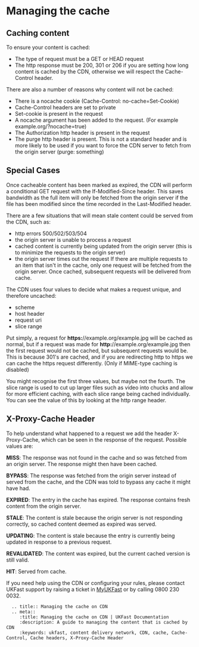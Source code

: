 # Managing the cache

## Caching content

To ensure your content is cached:

* The type of request must be a GET or HEAD request
* The http response must be 200, 301 or 206 if you are setting how long content is cached by the CDN, otherwise we will respect the Cache-Control header.

There are also a number of reasons why content will not be cached:

* There is a nocache cookie (Cache-Control: no-cache=Set-Cookie)
* Cache-Control headers are set to private
* Set-cookie is present in the request
* A nocache argument has been added to the request. (For example example.org/?nocache=true)
* The Authorization http header is present in the request
* The purge http header is present. This is not a standard header and is more likely to be used if you want to force the CDN server to fetch from the origin server (purge: something)

## Special Cases

Once cacheable content has been marked as expired, the CDN will perform a conditional GET request with the If-Modified-Since header. This saves bandwidth as the full item will only be fetched from the origin server if the file has been modified since the time recorded in the Last-Modified header.

There are a few situations that will mean stale content could be served from the CDN, such as:
* http errors 500/502/503/504
* the origin server is unable to process a request
* cached content is currently being updated from the origin server (this is to minimize the requests to the origin server)
* the origin server times out the request
If there are multiple requests to an item that isn't in the cache, only one request will be fetched from the origin server. Once cached, subsequent requests will be delivered from cache.

The CDN uses four values to decide what makes a request unique, and therefore uncached:

* scheme
* host header
* request uri
* slice range

Put simply, a request for **https:**//example.org/example.jpg will be cached as normal, but if a request was made for **http:**//example.org/example.jpg then the first request would not be cached, but subsequent requests would be.  This is because 301's are cached, and if you are redirecting http to https we can cache the https request differently. (Only if MIME-type caching is disabled)

You might recognise the first three values, but maybe not the fourth. The slice range is used to cut up larger files such as video into chucks and allow for more efficient caching, with each slice range being cached individually. You can see the value of this by looking at the http range header.

## X-Proxy-Cache Header

To help understand what happened to a request we add the header X-Proxy-Cache, which can be seen in the response of the request.  Possible values are:

**MISS**: The response was not found in the cache and so was fetched from an origin server. The response might then have been cached.

**BYPASS**: The response was fetched from the origin server instead of served from the cache, and the CDN was told to bypass any cache it might have had.

**EXPIRED**: The entry in the cache has expired. The response contains fresh content from the origin server.

**STALE**: The content is stale because the origin server is not responding correctly, so cached content deemed as expired was served.

**UPDATING**: The content is stale because the entry is currently being updated in response to a previous request.

**REVALIDATED**: The content was expired, but the current cached version is still valid.

**HIT**: Served from cache.

If you need help using the CDN or configuring your rules, please contact UKFast support by raising a ticket in [MyUKFast](https://my.ukfast.co.uk/pss/add.php) or by calling 0800 230 0032.

```eval_rst
  .. title:: Managing the cache on CDN
  .. meta::
     :title: Managing the cache on CDN | UKFast Documentation
     :description: A guide to managing the content that is cached by CDN
     :keywords: ukfast, content delivery network, CDN, cache, Cache-Control, Cache headers, X-Proxy-Cache Header
